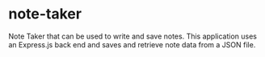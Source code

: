 # note-taker
Note Taker that can be used to write and save notes. This application uses an Express.js back end and saves and retrieve note data from a JSON file.
